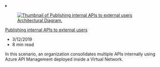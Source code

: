 <!-- This file is automatically generated by build/architectures/build_index.py. Any updates will be lost. -->

<!-- markdownlint-disable MD033 -->

<li class="grid-item item-column" data-categories="Integration Hybrid ">
<article class="card">
    <div class="card-header has-margin-bottom-none" aria-hidden="true">
        <figure class="image diagram has-height-175 has-overflow-hidden level">
            <a href="/azure/architecture/example-scenario/apps/publish-internal-apis-externally"><img src="/azure/architecture/browse/thumbs/publish-internal-apis-externally.png" class="diagram" alt="Thumbnail of Publishing internal APIs to external users Architectural Diagram." data-linktype="relative-path"></a>
        </figure>
    </div>
    <div class="card-content">
        <a class="card-content-title has-margin-top-none" href="/azure/architecture/example-scenario/apps/publish-internal-apis-externally">
            <p>Publishing internal APIs to external users</p>
        </a>
        <ul class="card-content-metadata">
            <li>3/12/2019</li>
            <li>8 min read</li>
        </ul>
        <p class="card-content-description">In this scenario, an organization consolidates multiple APIs internally using Azure API Management deployed inside a Virtual Network.</p>
        <div class="bottom-to-top-fade is-hidden-mobile"></div>
    </div>
</article>
</li>
